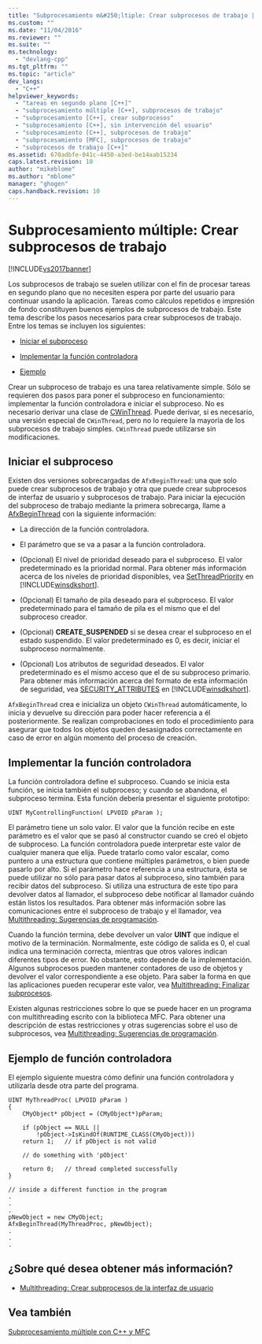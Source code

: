 ```yaml
---
title: "Subprocesamiento m&#250;ltiple: Crear subprocesos de trabajo | Microsoft Docs"
ms.custom: ""
ms.date: "11/04/2016"
ms.reviewer: ""
ms.suite: ""
ms.technology: 
  - "devlang-cpp"
ms.tgt_pltfrm: ""
ms.topic: "article"
dev_langs: 
  - "C++"
helpviewer_keywords: 
  - "tareas en segundo plano [C++]"
  - "subprocesamiento múltiple [C++], subprocesos de trabajo"
  - "subprocesamiento [C++], crear subprocesos"
  - "subprocesamiento [C++], sin intervención del usuario"
  - "subprocesamiento [C++], subprocesos de trabajo"
  - "subprocesamiento [MFC], subprocesos de trabajo"
  - "subprocesos de trabajo [C++]"
ms.assetid: 670adbfe-041c-4450-a3ed-be14aab15234
caps.latest.revision: 10
author: "mikeblome"
ms.author: "mblome"
manager: "ghogen"
caps.handback.revision: 10
---
```

# Subprocesamiento m&#250;ltiple: Crear subprocesos de trabajo
[!INCLUDE[vs2017banner](../assembler/inline/includes/vs2017banner.md)]

Los subprocesos de trabajo se suelen utilizar con el fin de procesar tareas en segundo plano que no necesiten espera por parte del usuario para continuar usando la aplicación.  Tareas como cálculos repetidos e impresión de fondo constituyen buenos ejemplos de subprocesos de trabajo.  Este tema describe los pasos necesarios para crear subprocesos de trabajo.  Entre los temas se incluyen los siguientes:  
  
-   [Iniciar el subproceso](#_core_starting_the_thread)  
  
-   [Implementar la función controladora](#_core_implementing_the_controlling_function)  
  
-   [Ejemplo](#_core_controlling_function_example)  
  
 Crear un subproceso de trabajo es una tarea relativamente simple.  Sólo se requieren dos pasos para poner el subproceso en funcionamiento: implementar la función controladora e iniciar el subproceso.  No es necesario derivar una clase de [CWinThread](../mfc/reference/cwinthread-class.md).  Puede derivar, si es necesario, una versión especial de `CWinThread`, pero no lo requiere la mayoría de los subprocesos de trabajo simples.  `CWinThread` puede utilizarse sin modificaciones.  
  
##  <a name="_core_starting_the_thread"></a> Iniciar el subproceso  
 Existen dos versiones sobrecargadas de `AfxBeginThread`: una que solo puede crear subprocesos de trabajo y otra que puede crear subprocesos de interfaz de usuario y subprocesos de trabajo.  Para iniciar la ejecución del subproceso de trabajo mediante la primera sobrecarga, llame a [AfxBeginThread](../Topic/AfxBeginThread.md) con la siguiente información:  
  
-   La dirección de la función controladora.  
  
-   El parámetro que se va a pasar a la función controladora.  
  
-   \(Opcional\) El nivel de prioridad deseado para el subproceso.  El valor predeterminado es la prioridad normal.  Para obtener más información acerca de los niveles de prioridad disponibles, vea [SetThreadPriority](http://msdn.microsoft.com/library/windows/desktop/ms686277) en [!INCLUDE[winsdkshort](../atl/reference/includes/winsdkshort_md.md)].  
  
-   \(Opcional\) El tamaño de pila deseado para el subproceso.  El valor predeterminado para el tamaño de pila es el mismo que el del subproceso creador.  
  
-   \(Opcional\) **CREATE\_SUSPENDED** si se desea crear el subproceso en el estado suspendido.  El valor predeterminado es 0, es decir, iniciar el subproceso normalmente.  
  
-   \(Opcional\) Los atributos de seguridad deseados.  El valor predeterminado es el mismo acceso que el de su subproceso primario.  Para obtener más información acerca del formato de esta información de seguridad, vea [SECURITY\_ATTRIBUTES](http://msdn.microsoft.com/library/windows/desktop/aa379560) en [!INCLUDE[winsdkshort](../atl/reference/includes/winsdkshort_md.md)].  
  
 `AfxBeginThread` crea e inicializa un objeto `CWinThread` automáticamente, lo inicia y devuelve su dirección para poder hacer referencia a él posteriormente.  Se realizan comprobaciones en todo el procedimiento para asegurar que todos los objetos queden desasignados correctamente en caso de error en algún momento del proceso de creación.  
  
##  <a name="_core_implementing_the_controlling_function"></a> Implementar la función controladora  
 La función controladora define el subproceso.  Cuando se inicia esta función, se inicia también el subproceso; y cuando se abandona, el subproceso termina.  Esta función debería presentar el siguiente prototipo:  
  
```  
UINT MyControllingFunction( LPVOID pParam );  
```  
  
 El parámetro tiene un solo valor.  El valor que la función recibe en este parámetro es el valor que se pasó al constructor cuando se creó el objeto de subproceso.  La función controladora puede interpretar este valor de cualquier manera que elija.  Puede tratarlo como valor escalar, como puntero a una estructura que contiene múltiples parámetros, o bien puede pasarlo por alto.  Si el parámetro hace referencia a una estructura, ésta se puede utilizar no sólo para pasar datos al subproceso, sino también para recibir datos del subproceso.  Si utiliza una estructura de este tipo para devolver datos al llamador, el subproceso debe notificar al llamador cuándo están listos los resultados.  Para obtener más información sobre las comunicaciones entre el subproceso de trabajo y el llamador, vea [Multithreading: Sugerencias de programación](../parallel/multithreading-programming-tips.md).  
  
 Cuando la función termina, debe devolver un valor **UINT** que indique el motivo de la terminación.  Normalmente, este código de salida es 0, el cual indica una terminación correcta, mientras que otros valores indican diferentes tipos de error.  No obstante, esto depende de la implementación.  Algunos subprocesos pueden mantener contadores de uso de objetos y devolver el valor correspondiente a ese objeto.  Para saber la forma en que las aplicaciones pueden recuperar este valor, vea [Multithreading: Finalizar subprocesos](../parallel/multithreading-terminating-threads.md).  
  
 Existen algunas restricciones sobre lo que se puede hacer en un programa con multithreading escrito con la biblioteca MFC.  Para obtener una descripción de estas restricciones y otras sugerencias sobre el uso de subprocesos, vea [Multithreading: Sugerencias de programación](../parallel/multithreading-programming-tips.md).  
  
##  <a name="_core_controlling_function_example"></a> Ejemplo de función controladora  
 El ejemplo siguiente muestra cómo definir una función controladora y utilizarla desde otra parte del programa.  
  
```  
UINT MyThreadProc( LPVOID pParam )  
{  
    CMyObject* pObject = (CMyObject*)pParam;  
  
    if (pObject == NULL ||  
        !pObject->IsKindOf(RUNTIME_CLASS(CMyObject)))  
    return 1;   // if pObject is not valid  
  
    // do something with 'pObject'  
  
    return 0;   // thread completed successfully  
}  
  
// inside a different function in the program  
.  
.  
.  
pNewObject = new CMyObject;  
AfxBeginThread(MyThreadProc, pNewObject);  
.  
.  
.  
```  
  
## ¿Sobre qué desea obtener más información?  
  
-   [Multithreading: Crear subprocesos de la interfaz de usuario](../parallel/multithreading-creating-user-interface-threads.md)  
  
## Vea también  
 [Subprocesamiento múltiple con C\+\+ y MFC](../parallel/multithreading-with-cpp-and-mfc.md)